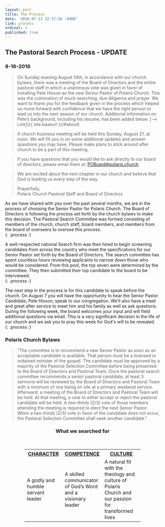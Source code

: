 ```yaml
---
layout: post
title: The Process
date: '2016-07-13 22:37:26 -0400'
link: process
ordinal: 1
published: true
---
```


## The Pastoral Search Process - UPDATE  

### 8-16-2016 
>On Sunday evening August 14th, in accordance with our church bylaws, there was a meeting of the Board of Directors and the entire pastoral staff in which a unanimous vote was given in favor of installing Pete Hixson as the new Senior Pastor of Polaris Church. This was the culmination of much searching, due diligence and prayer. We want to thank you for the feedback given in the process which helped us move forward with confidence that we have the right person to lead us into the next season of our church. Additional information on Pete’s background, including his resume, has been added below. [--> Link]({{ site.baseurl }}/#about)

>A church business meeting will be held this Sunday, August 21, at noon. We will fill you in on some additional updates and answer questions you may have. Please make plans to stick around after church to be a part of this meeting.

>If you have questions that you would like to ask directly to our board of directors, please email them at: [PCBoard@polaris.church](mailto:PCBoard@polaris.church)

>We are excited about the next chapter in our church and believe that God is leading us every step of the way.

>Prayerfully,  
>Polaris Church Pastoral Staff and Board of Directors  


  
  
As we have shared with you over the past several months, we are in the process of choosing the Senior Pastor for Polaris Church. The Board of Directors is following the process set forth by the church bylaws to make this decision. The Pastoral Search Committee was formed consisting of members of the church, church staff, board members, and members from the board of overseers to oversee this process.  
{: .process :}

A well-respected national Search firm was then hired to begin screening candidates from across the country who meet the specifications for our Senior Pastor set forth by the Board of Directors. The search committee has spent countless hours reviewing applicants to narrow down those who would be considered. From this pool, the top seven were determined by the committee. They then submitted their top candidate to the board to be interviewed.  
{: .process :}

The next step in the process is for this candidate to speak before the church. On August 7 you will have the opportunity to hear the Senior Pastor Candidate, Pete Hixson, speak to our congregation. We’ll also have a meet and greet after service to meet him and his family as well as ask questions.  During the following week, the board welcomes your input and will field additional questions via email. This is a very significant decision in the life of our church and we ask you to pray this week for God's will to be revealed.  
{: .process :}


### Polaris Church Bylaws
>"The committee is to recommend a new Senior Pastor as soon as an acceptable candidate is available. That person must be a licensed or ordained minister of the gospel. The candidate must be approved by a majority of the Pastoral Selection Committee before being presented to the Board of Directors and Pastoral Team. Once the pastoral search committee recommends a senior pastoral candidate, at least 3 sermons will be reviewed by the Board of Directors and Pastoral Team with a minimum of one being on site at a primary weekend service. Afterward, a meeting of the Board of Directors and Pastoral Team will be held. At that meeting, a vote to either accept or reject the pastoral candidate will be held. A two-thirds (2/3) vote of those members attending the meeting is required to elect the next Senior Pastor. When a two-thirds (2/3) vote in favor of the candidate does not occur, the Pastoral Selection Committee shall seek another candidate."


<center>
<H3> What we searched for</H3>
</center>
<br>

<center>
<table style="width:75%">
<tr>
<th style="width:33%; text-decoration: underline;">CHARACTER</th>
<th style="width:33%; text-decoration: underline;">COMPETENCE</th>
<th style="width:34%;text-decoration: underline;">CULTURE</th>
</tr>
<tr>
<td>A godly and humble servant leader </td>
<td>A skilled communicator of God’s Word and a visionary leader</td>
<td>A natural fit with the theology and culture of Polaris Church and our passion for transformed lives</td>
</tr>
</table>
</center>
